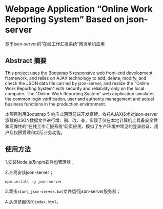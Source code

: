# Webpage Application “Online Work Reporting System” Based on json-server
基于json-server的“在线工作汇报系统”网页单机应用

## Abstract 摘要
This project uses the Bootstrap 5 responsive web front-end development framework, and relies on AJAX technology to add, delete, modify, and check the JSON data file carried by json-server, and realize the "Online Work Reporting System" with security and reliability only on the local computer. The "Online Work Reporting System" web application simulates the common login verification, user and authority management and actual business functions in the production environment.

本项目利用Bootstrap 5 响应式网页前端开发框架，依托AJAX技术对json-server承载的JSON数据文件进行增、删、改、查，实现了仅在本地计算机上具备安全性和可靠性的“在线工作汇报系统”网页应用，模拟了生产环境中常见的登录验证、用户及权限管理和实际业务功能。

## 使用方法
1.安装Node.js及npm软件包管理器；

2.全局安装json-server；
```shell
npm install -g json-server
```

3.双击`start_json-server.bat`文件运行json-server服务器；

4.从浏览器访问`index.html`。
